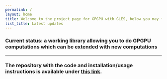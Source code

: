 ```yaml
---
permalink: /
layout: home
title: Welcome to the project page for GPGPU with GLES, below you may find most recent updates about the project.
list_title: Latest updates
---
```


### Current status: a working library allowing you to do GPGPU computations which can be extended with new computations

------
### The repository with the code and installation/usage instructions is available under [this link](https://github.com/JDuchniewicz/GPGPU-with-GLES).
